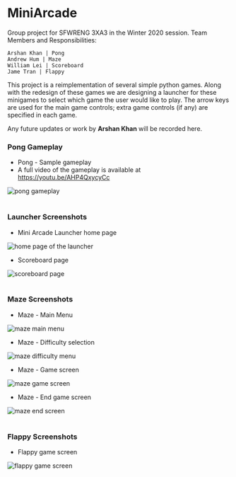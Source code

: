# MiniArcade

Group project for SFWRENG 3XA3 in the Winter 2020 session.
Team Members and Responsibilities:

    Arshan Khan | Pong  
    Andrew Hum | Maze 
    William Lei | Scoreboard  
    Jame Tran | Flappy

This project is a reimplementation of several simple python games. Along with the redesign of these games we are designing a launcher for these minigames to select which game the user would like to play. The arrow keys are used for the main game controls; extra game controls (if any) are specified in each game.

Any future updates or work by **Arshan Khan** will be recorded here.

### Pong Gameplay

- Pong - Sample gameplay
- A full video of the gameplay is available at https://youtu.be/AHP4QxycyCc

![pong gameplay](screenshots/newPong.gif) <br /> <br />

### Launcher Screenshots

- Mini Arcade Launcher home page

![home page of the launcher](screenshots/launcher_main.jpg) <br />

- Scoreboard page

![scoreboard page](screenshots/score_maze.jpg) <br /> <br />

### Maze Screenshots

- Maze - Main Menu

![maze main menu](screenshots/maze_main.jpg) <br />

- Maze - Difficulty selection

![maze difficulty menu](screenshots/maze_diff.jpg) <br />

- Maze - Game screen

![maze game screen](screenshots/maze_med.jpg) <br />

- Maze - End game screen

![maze end screen](screenshots/maze_end.jpg) <br /> <br />

### Flappy Screenshots

- Flappy game screen

![flappy game screen](screenshots/flappy_main.jpg) <br />
